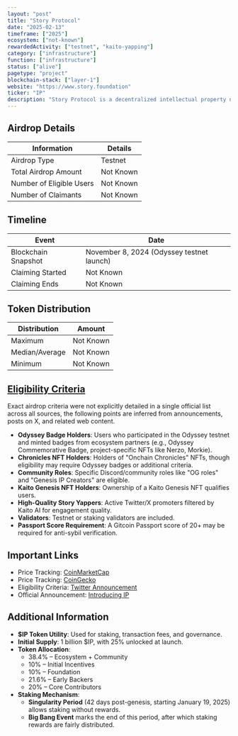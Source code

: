```yaml
---
layout: "post"
title: "Story Protocol"
date: "2025-02-13"
timeframe: ["2025"]
ecosystem: ["not-known"]
rewardedActivity: ["testnet", "kaito-yapping"]
category: ["infrastructure"]
function: ["infrastructure"]
status: ["alive"]
pagetype: "project"
blockchain-stack: ["layer-1"]
website: "https://www.story.foundation"
ticker: "IP"
description: "Story Protocol is a decentralized intellectual property network that transforms IP into a programmable asset class for AI and Web3 applications."
---
```

## Airdrop Details

| Information              | Details   |
| ------------------------ | --------- |
| Airdrop Type             | Testnet   |
| Total Airdrop Amount     | Not Known |
| Number of Eligible Users | Not Known |
| Number of Claimants      | Not Known |

## Timeline

| Event               | Date                                      |
| ------------------- | ----------------------------------------- |
| Blockchain Snapshot | November 8, 2024 (Odyssey testnet launch) |
| Claiming Started    | Not Known                                 |
| Claiming Ends       | Not Known                                 |

## Token Distribution

| Distribution   | Amount    |
| -------------- | --------- |
| Maximum        | Not Known |
| Median/Average | Not Known |
| Minimum        | Not Known |

## [Eligibility Criteria](https://x.com/StoryProtocol/status/1889952908697018688)

Exact airdrop criteria were not explicitly detailed in a single official list across all sources, the following points are inferred from announcements, posts on X, and related web content.

- **Odyssey Badge Holders**: Users who participated in the Odyssey testnet and minted badges from ecosystem partners (e.g., Odyssey Commemorative Badge, project-specific NFTs like Nerzo, Morkie).
- **Chronicles NFT Holders**: Holders of "Onchain Chronicles" NFTs, though eligibility may require Odyssey badges or additional criteria.
- **Community Roles**: Specific Discord/community roles like "OG roles" and "Genesis IP Creators" are eligible.
- **Kaito Genesis NFT Holders**: Ownership of a Kaito Genesis NFT qualifies users.
- **High-Quality Story Yappers**: Active Twitter/X promoters filtered by Kaito AI for engagement quality.
- **Validators**: Testnet or staking validators are included.
- **Passport Score Requirement**: A Gitcoin Passport score of 20+ may be required for anti-sybil verification.

## Important Links

- Price Tracking: [CoinMarketCap](https://coinmarketcap.com/currencies/story)
- Price Tracking: [CoinGecko](https://www.coingecko.com/en/coins/story)
- Eligibility Criteria: [Twitter Announcement](https://x.com/StoryProtocol/status/1889952908697018688)
- Official Announcement: [Introducing IP](https://www.story.foundation/blog/introducing-ip)

## Additional Information

- **$IP Token Utility**: Used for staking, transaction fees, and governance.
- **Initial Supply**: 1 billion $IP, with 25% unlocked at launch.
- **Token Allocation**:
  - 38.4% – Ecosystem + Community
  - 10% – Initial Incentives
  - 10% – Foundation
  - 21.6% – Early Backers
  - 20% – Core Contributors
- **Staking Mechanism**:
  - **Singularity Period** (42 days post-genesis, starting January 19, 2025) allows staking without rewards.
  - **Big Bang Event** marks the end of this period, after which staking rewards are fairly distributed.